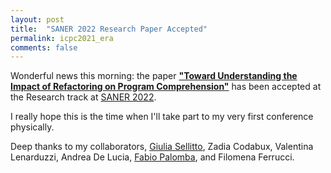 ```yaml
---
layout: post
title:  "SANER 2022 Research Paper Accepted"
permalink: icpc2021_era
comments: false
---
```


Wonderful news this morning: the paper [**"Toward Understanding the Impact of Refactoring
on Program Comprehension"**](works#c3) has been accepted at the Research track at [SANER 2022](https://saner2022.uom.gr/).

I really hope this is the time when I'll take part to my very first conference physically. 

Deep thanks to my collaborators, [Giulia Sellitto](https://giuliasellitto7.github.io/), Zadia Codabux, Valentina Lenarduzzi, Andrea De Lucia, [Fabio Palomba]((https://fpalomba.github.io/)), and Filomena Ferrucci.

